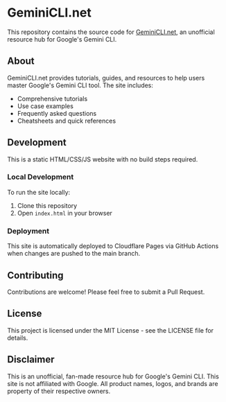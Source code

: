 # GeminiCLI.net

This repository contains the source code for [GeminiCLI.net](https://geminicli.mygrow.top/), an unofficial resource hub for Google's Gemini CLI.

## About

GeminiCLI.net provides tutorials, guides, and resources to help users master Google's Gemini CLI tool. The site includes:

- Comprehensive tutorials
- Use case examples
- Frequently asked questions
- Cheatsheets and quick references

## Development

This is a static HTML/CSS/JS website with no build steps required.

### Local Development

To run the site locally:

1. Clone this repository
2. Open `index.html` in your browser

### Deployment

This site is automatically deployed to Cloudflare Pages via GitHub Actions when changes are pushed to the main branch.

## Contributing

Contributions are welcome! Please feel free to submit a Pull Request.

## License

This project is licensed under the MIT License - see the LICENSE file for details.

## Disclaimer

This is an unofficial, fan-made resource hub for Google's Gemini CLI.
This site is not affiliated with Google. All product names, logos, and brands are property of their respective owners. 